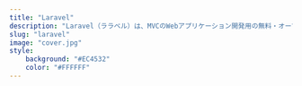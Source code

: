 ```yaml
---
title: "Laravel"
description: "Laravel（ララベル）は、MVCのWebアプリケーション開発用の無料・オープンソースのPHPで書かれたWebアプリケーションフレームワークである。"
slug: "laravel"
image: "cover.jpg"
style:
    background: "#EC4532"
    color: "#FFFFFF"
---
```

